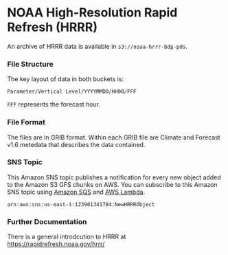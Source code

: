 # NOAA High-Resolution Rapid Refresh (HRRR)

An archive of HRRR data is available in
`s3://noaa-hrrr-bdp-pds`.

### File Structure

The key layout of data in both buckets is:

`Parameter/Vertical Level/YYYYMMDD/HH00/FFF`

`FFF` represents the forecast hour.

### File Format

The files are in GRIB format. Within each GRIB file are Climate and
Forecast v1.6 metedata that describes the data contained.

### SNS Topic

This Amazon SNS topic publishes a notification for every new object
added to the Amazon S3 GFS chunks on AWS. You can subscribe to this
Amazon SNS topic using [Amazon SQS](https://aws.amazon.com/sqs/) and
[AWS Lambda](https://aws.amazon.com/lambda/).

`arn:aws:sns:us-east-1:123901341784:NewHRRRObject`

### Further Documentation

There is a general introdcution to HRRR at
<https://rapidrefresh.noaa.gov/hrrr/>

